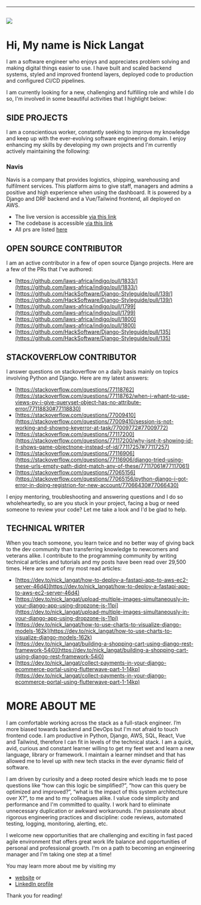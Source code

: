 ---
![](https://komarev.com/ghpvc/?username=nicksonlangat&color=green)
----
# Hi, My name is Nick Langat

I am a software engineer who enjoys and appreciates problem solving and making digital things easier to use.
I have built and scaled backend systems, styled and improved frontend layers, deployed code to production and configured CI/CD pipelines.

I am currently looking for a new, challenging and fulfilling role and while I do so, I'm involved in some beautiful activities that I highlight below:

## SIDE PROJECTS

 I am a conscientious worker, constantly seeking to improve my knowledge and keep up with the ever-evolving software engineering domain.
 I enjoy enhancing my skills by developing my own projects and I'm currently actively maintaining the following:
 ### Navis
 Navis is a company that provides logistics, shipping, warehousing and fulfilment services. This platform aims to give staff, managers and admins a positive and high experience when 
 using the dashboard. It is powered by a Django and DRF backend and a Vue/Tailwind frontend, all deployed on AWS.
 
 - The live version is accessible [via this link](https://navis.techwithnick.com/)
 - The codebase is accessible [via this link](https://github.com/nicksonlangat/navis.git) 
 - All prs are listed [here](https://github.com/nicksonlangat/navis/pulls?q=is%3Apr+is%3Aclosed)

## OPEN SOURCE CONTRIBUTOR
I am an active contributor in a few of open source Django projects. Here are a few of the PRs that I've authored:
- [https://github.com/laws-africa/indigo/pull/1833/](https://github.com/laws-africa/indigo/pull/1833/)
- [https://github.com/HackSoftware/Django-Styleguide/pull/139/](https://github.com/HackSoftware/Django-Styleguide/pull/139/)
- [https://github.com/laws-africa/indigo/pull/1799](https://github.com/laws-africa/indigo/pull/1799)
- [https://github.com/laws-africa/indigo/pull/1800](https://github.com/laws-africa/indigo/pull/1800)
- [https://github.com/HackSoftware/Django-Styleguide/pull/135](https://github.com/HackSoftware/Django-Styleguide/pull/135)

## STACKOVERFLOW CONTRIBUTOR
I answer questions on stackoverflow on a daily basis mainly on topics involving Python and Django. Here are my latest answers:
- [https://stackoverflow.com/questions/77118762](https://stackoverflow.com/questions/77118762/when-i-whant-to-use-views-py-i-give-queryset-object-has-no-attribute-error/77118830#77118830)
- [https://stackoverflow.com/questions/77009410](https://stackoverflow.com/questions/77009410/session-is-not-working-and-showng-keyerror-at-task/77009772#77009772)
- [https://stackoverflow.com/questions/77117200](https://stackoverflow.com/questions/77117200/why-isnt-it-showing-id-it-shows-game-objectnone-instead-of-id/77117257#77117257)
- [https://stackoverflow.com/questions/77116906](https://stackoverflow.com/questions/77116906/django-tried-using-these-urls-empty-path-didnt-match-any-of-these/77117061#77117061)
- [https://stackoverflow.com/questions/77065156](https://stackoverflow.com/questions/77065156/python-django-i-got-error-in-doing-registrion-for-new-account/77066430#77066430)

I enjoy mentoring, troubleshooting and answering questions and I do so wholeheartedly, so are you stuck in your project, facing a bug or need someone to review your code? Let me take a look and I'd be glad to help.

## TECHNICAL WRITER

When you teach someone, you learn twice and no better way of giving back to the dev community than transferring knowledge to newcomers and veterans alike. I contribute to the programming community by writing technical articles and tutorials and my posts have been read over 29,500 times. Here are some of my most read articles:

- [https://dev.to/nick_langat/how-to-deploy-a-fastapi-app-to-aws-ec2-server-46d4](https://dev.to/nick_langat/how-to-deploy-a-fastapi-app-to-aws-ec2-server-46d4)
- [https://dev.to/nick_langat/upload-multiple-images-simultaneously-in-your-django-app-using-dropzone-js-11pi](https://dev.to/nick_langat/upload-multiple-images-simultaneously-in-your-django-app-using-dropzone-js-11pi)
- [https://dev.to/nick_langat/how-to-use-charts-to-visualize-django-models-162k](https://dev.to/nick_langat/how-to-use-charts-to-visualize-django-models-162k)
- [https://dev.to/nick_langat/building-a-shopping-cart-using-django-rest-framework-54i0](https://dev.to/nick_langat/building-a-shopping-cart-using-django-rest-framework-54i0)
- [https://dev.to/nick_langat/collect-payments-in-your-django-ecommerce-portal-using-flutterwave-part-1-14kp](https://dev.to/nick_langat/collect-payments-in-your-django-ecommerce-portal-using-flutterwave-part-1-14kp)

# MORE ABOUT ME

I am comfortable working across the stack as a full-stack engineer. I’m more biased towards backend and DevOps but I'm not afraid to touch frontend code. I am productive in Python, Django, AWS, SQL, React, Vue and Tailwind, therefore I can fit in levels of the technical stack. I am a quick, avid, curious and constant learner willing to get my feet wet and learn a new language, library or framework. I maintain a learner mindset and that has allowed me to level up with new tech stacks in the ever dynamic field of software.

I am driven by curiosity and a deep rooted desire which leads me to pose questions like “how can this logic be simplified?”, “how can this query be optimized and improved?”, “what is the impact of this system architecture over X?”, to me and to my colleagues alike. I value code simplicity and performance and I'm committed to quality. I work hard to eliminate unnecessary duplication or awkward workarounds. I'm passionate about rigorous engineering practices and discipline: code reviews, automated testing, logging, monitoring, alerting, etc.

I welcome new opportunities that are challenging and exciting in fast paced agile environment that offers great work life balance and opportunities of personal and professional growth. I'm on a path to becoming an engineering manager and I'm taking one step at a time!

You may learn more about me by visiting my
- [website](https://techwithnick.com/) or
- [LinkedIn profile](https://www.linkedin.com/in/langat-nickson-26081119a/)
  
Thank you for reading!
